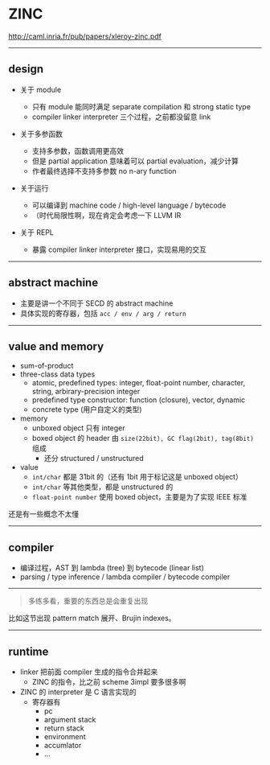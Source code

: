 # ZINC

http://caml.inria.fr/pub/papers/xleroy-zinc.pdf

---

## design

- 关于 module
    - 只有 module 能同时满足 separate compilation 和 strong static type
    - compiler linker interpreter 三个过程，之前都没留意 link

- 关于多参函数
    - 支持多参数，函数调用更高效
    - 但是 partial application 意味着可以 partial evaluation，减少计算
    - 作者最终选择不支持多参数 no n-ary function

- 关于运行
    - 可以编译到 machine code / high-level language / bytecode
    - （时代局限性啊，现在肯定会考虑一下 LLVM IR

- 关于 REPL
    - 暴露 compiler linker interpreter 接口，实现易用的交互

---

## abstract machine

- 主要是讲一个不同于 SECD 的 abstract machine
- 具体实现的寄存器，包括 `acc / env / arg / return`

---

## value and memory

- sum-of-product
- three-class data types
    - atomic, predefined types: integer, float-point number, character, string, arbirary-precision integer
    - predefined type constructor: function (closure), vector, dynamic
    - concrete type (用户自定义的类型)
- memory
    - unboxed object 只有 integer
    - boxed object 的 header 由 `size(22bit), GC flag(2bit), tag(8bit)` 组成
        - 还分 structured / unstructured
- value
    - `int/char` 都是 31bit 的（还有 1bit 用于标记这是 unboxed object）
    - `int/char` 等其他类型，都是 unstructured 的
    - `float-point number` 使用 boxed object，主要是为了实现 IEEE 标准

还是有一些概念不太懂

---

## compiler

- 编译过程，AST 到 lambda (tree) 到 bytecode (linear list)
- parsing / type inference / lambda compiler / bytecode compiler

---

> 多练多看，重要的东西总是会重复出现

比如这节出现 pattern match 展开、Brujin indexes。

---

## runtime

- linker 把前面 compiler 生成的指令合并起来
    - ZINC 的指令，比之前 scheme 3impl 要多很多啊
- ZINC 的 interpreter 是 C 语言实现的
    - 寄存器有
        - pc
        - argument stack
        - return stack
        - environment
        - accumlator
        - ...
